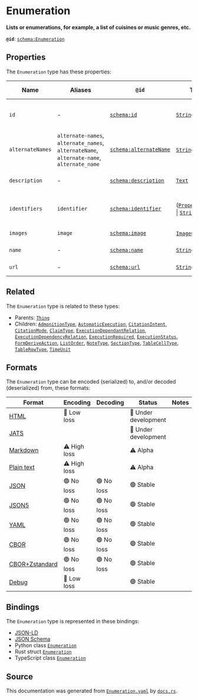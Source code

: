 # Enumeration

**Lists or enumerations, for example, a list of cuisines or music genres, etc.**

**`@id`**: [`schema:Enumeration`](https://schema.org/Enumeration)

## Properties

The `Enumeration` type has these properties:

| Name             | Aliases                                                                                   | `@id`                                                      | Type                                                                                                                                                                                                                 | Description                                   | Inherited from                                                                                   |
| ---------------- | ----------------------------------------------------------------------------------------- | ---------------------------------------------------------- | -------------------------------------------------------------------------------------------------------------------------------------------------------------------------------------------------------------------- | --------------------------------------------- | ------------------------------------------------------------------------------------------------ |
| `id`             | -                                                                                         | [`schema:id`](https://schema.org/id)                       | [`String`](https://github.com/stencila/stencila/blob/main/docs/reference/schema/data/string.md)                                                                                                                      | The identifier for this item.                 | [`Entity`](https://github.com/stencila/stencila/blob/main/docs/reference/schema/other/entity.md) |
| `alternateNames` | `alternate-names`, `alternate_names`, `alternateName`, `alternate-name`, `alternate_name` | [`schema:alternateName`](https://schema.org/alternateName) | [`String`](https://github.com/stencila/stencila/blob/main/docs/reference/schema/data/string.md)*                                                                                                                     | Alternate names (aliases) for the item.       | [`Thing`](https://github.com/stencila/stencila/blob/main/docs/reference/schema/other/thing.md)   |
| `description`    | -                                                                                         | [`schema:description`](https://schema.org/description)     | [`Text`](https://github.com/stencila/stencila/blob/main/docs/reference/schema/prose/text.md)                                                                                                                         | A description of the item.                    | [`Thing`](https://github.com/stencila/stencila/blob/main/docs/reference/schema/other/thing.md)   |
| `identifiers`    | `identifier`                                                                              | [`schema:identifier`](https://schema.org/identifier)       | ([`PropertyValue`](https://github.com/stencila/stencila/blob/main/docs/reference/schema/other/property-value.md) \| [`String`](https://github.com/stencila/stencila/blob/main/docs/reference/schema/data/string.md))* | Any kind of identifier for any kind of Thing. | [`Thing`](https://github.com/stencila/stencila/blob/main/docs/reference/schema/other/thing.md)   |
| `images`         | `image`                                                                                   | [`schema:image`](https://schema.org/image)                 | [`ImageObject`](https://github.com/stencila/stencila/blob/main/docs/reference/schema/works/image-object.md)*                                                                                                         | Images of the item.                           | [`Thing`](https://github.com/stencila/stencila/blob/main/docs/reference/schema/other/thing.md)   |
| `name`           | -                                                                                         | [`schema:name`](https://schema.org/name)                   | [`String`](https://github.com/stencila/stencila/blob/main/docs/reference/schema/data/string.md)                                                                                                                      | The name of the item.                         | [`Thing`](https://github.com/stencila/stencila/blob/main/docs/reference/schema/other/thing.md)   |
| `url`            | -                                                                                         | [`schema:url`](https://schema.org/url)                     | [`String`](https://github.com/stencila/stencila/blob/main/docs/reference/schema/data/string.md)                                                                                                                      | The URL of the item.                          | [`Thing`](https://github.com/stencila/stencila/blob/main/docs/reference/schema/other/thing.md)   |

## Related

The `Enumeration` type is related to these types:

- Parents: [`Thing`](https://github.com/stencila/stencila/blob/main/docs/reference/schema/other/thing.md)
- Children: [`AdmonitionType`](https://github.com/stencila/stencila/blob/main/docs/reference/schema/prose/admonition-type.md), [`AutomaticExecution`](https://github.com/stencila/stencila/blob/main/docs/reference/schema/flow/automatic-execution.md), [`CitationIntent`](https://github.com/stencila/stencila/blob/main/docs/reference/schema/prose/citation-intent.md), [`CitationMode`](https://github.com/stencila/stencila/blob/main/docs/reference/schema/prose/citation-mode.md), [`ClaimType`](https://github.com/stencila/stencila/blob/main/docs/reference/schema/works/claim-type.md), [`ExecutionDependantRelation`](https://github.com/stencila/stencila/blob/main/docs/reference/schema/flow/execution-dependant-relation.md), [`ExecutionDependencyRelation`](https://github.com/stencila/stencila/blob/main/docs/reference/schema/flow/execution-dependency-relation.md), [`ExecutionRequired`](https://github.com/stencila/stencila/blob/main/docs/reference/schema/flow/execution-required.md), [`ExecutionStatus`](https://github.com/stencila/stencila/blob/main/docs/reference/schema/flow/execution-status.md), [`FormDeriveAction`](https://github.com/stencila/stencila/blob/main/docs/reference/schema/flow/form-derive-action.md), [`ListOrder`](https://github.com/stencila/stencila/blob/main/docs/reference/schema/prose/list-order.md), [`NoteType`](https://github.com/stencila/stencila/blob/main/docs/reference/schema/prose/note-type.md), [`SectionType`](https://github.com/stencila/stencila/blob/main/docs/reference/schema/prose/section-type.md), [`TableCellType`](https://github.com/stencila/stencila/blob/main/docs/reference/schema/works/table-cell-type.md), [`TableRowType`](https://github.com/stencila/stencila/blob/main/docs/reference/schema/works/table-row-type.md), [`TimeUnit`](https://github.com/stencila/stencila/blob/main/docs/reference/schema/data/time-unit.md)

## Formats

The `Enumeration` type can be encoded (serialized) to, and/or decoded (deserialized) from, these formats:

| Format                                                                                             | Encoding         | Decoding     | Status                 | Notes |
| -------------------------------------------------------------------------------------------------- | ---------------- | ------------ | ---------------------- | ----- |
| [HTML](https://github.com/stencila/stencila/blob/main/docs/reference/formats/html.md)              | 🔷 Low loss       |              | 🚧 Under development    |       |
| [JATS](https://github.com/stencila/stencila/blob/main/docs/reference/formats/jats.md)              |                  |              | 🚧 Under development    |       |
| [Markdown](https://github.com/stencila/stencila/blob/main/docs/reference/formats/markdown.md)      | ⚠️ High loss     |              | ⚠️ Alpha               |       |
| [Plain text](https://github.com/stencila/stencila/blob/main/docs/reference/formats/text.md)        | ⚠️ High loss     |              | ⚠️ Alpha               |       |
| [JSON](https://github.com/stencila/stencila/blob/main/docs/reference/formats/json.md)              | 🟢 No loss        | 🟢 No loss    | 🟢 Stable               |       |
| [JSON5](https://github.com/stencila/stencila/blob/main/docs/reference/formats/json5.md)            | 🟢 No loss        | 🟢 No loss    | 🟢 Stable               |       |
| [YAML](https://github.com/stencila/stencila/blob/main/docs/reference/formats/yaml.md)              | 🟢 No loss        | 🟢 No loss    | 🟢 Stable               |       |
| [CBOR](https://github.com/stencila/stencila/blob/main/docs/reference/formats/cbor.md)              | 🟢 No loss        | 🟢 No loss    | 🟢 Stable               |       |
| [CBOR+Zstandard](https://github.com/stencila/stencila/blob/main/docs/reference/formats/cborzst.md) | 🟢 No loss        | 🟢 No loss    | 🟢 Stable               |       |
| [Debug](https://github.com/stencila/stencila/blob/main/docs/reference/formats/debug.md)            | 🔷 Low loss       |              | 🟢 Stable               |       |

## Bindings

The `Enumeration` type is represented in these bindings:

- [JSON-LD](https://stencila.dev/Enumeration.jsonld)
- [JSON Schema](https://stencila.dev/Enumeration.schema.json)
- Python class [`Enumeration`](https://github.com/stencila/stencila/blob/main/python/python/stencila/types/enumeration.py)
- Rust struct [`Enumeration`](https://github.com/stencila/stencila/blob/main/rust/schema/src/types/enumeration.rs)
- TypeScript class [`Enumeration`](https://github.com/stencila/stencila/blob/main/typescript/src/types/Enumeration.ts)

## Source

This documentation was generated from [`Enumeration.yaml`](https://github.com/stencila/stencila/blob/main/schema/Enumeration.yaml) by [`docs.rs`](https://github.com/stencila/stencila/blob/main/rust/schema-gen/src/docs.rs).